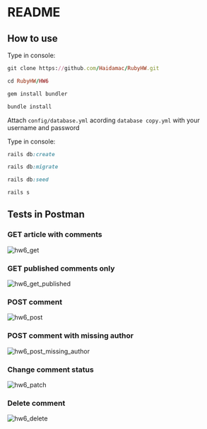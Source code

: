 # README

## How to use
Type in console:

```ruby
git clone https://github.com/Haidamac/RubyHW.git
```

```ruby
cd RubyHW/HW6
````

```ruby
gem install bundler
```
```ruby
bundle install
```

Attach ```config/database.yml``` acording `database copy.yml` with your username and password

Type in console:

```ruby
rails db:create
```

```ruby
rails db:migrate
```

```ruby
rails db:seed
```

```ruby
rails s
```

## Tests in Postman

### GET article with comments
![hw6_get](https://user-images.githubusercontent.com/113309864/204479150-e76df064-a45d-4b95-9e17-72d8df568798.png)

### GET published comments only
![hw6_get_published](https://user-images.githubusercontent.com/113309864/204493236-cbd41f53-4cb3-43df-9df4-d5f2f179863f.png)

### POST comment
![hw6_post](https://user-images.githubusercontent.com/113309864/204479309-142bb0a6-9704-47ac-b01a-f6412f406768.png)

### POST comment with missing author
![hw6_post_missing_author](https://user-images.githubusercontent.com/113309864/204479402-856f5eac-4509-465b-a303-71ac829dee54.png)

### Change comment status
![hw6_patch](https://user-images.githubusercontent.com/113309864/204479534-e5b81925-47d3-43c7-804f-8b1d332d8390.png)

### Delete comment
![hw6_delete](https://user-images.githubusercontent.com/113309864/204479661-5ae11191-7bb5-4da2-8812-4c51a83ed52c.png)


